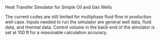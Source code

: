 Heat Transfer Simulator for Simple Oil and Gas Wells

The current codes are still limited for multiphase fluid flow in production well case.
Inputs needed to run the simulator are general well data, fluid data, and thermal data.
Control volume in the back-end of the simulator is set at 100 ft for a reasonable calculation accuracy.
